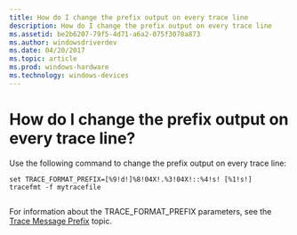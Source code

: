 ```yaml
---
title: How do I change the prefix output on every trace line
description: How do I change the prefix output on every trace line
ms.assetid: be2b6207-79f5-4d71-a6a2-075f3078a873
ms.author: windowsdriverdev
ms.date: 04/20/2017
ms.topic: article
ms.prod: windows-hardware
ms.technology: windows-devices
---
```


# How do I change the prefix output on every trace line?


Use the following command to change the prefix output on every trace line:

```
set TRACE_FORMAT_PREFIX=[%9!d!]%8!04X!.%3!04X!::%4!s! [%1!s!] 
tracefmt -f mytracefile 
 
```

For information about the TRACE\_FORMAT\_PREFIX parameters, see the [Trace Message Prefix](trace-message-prefix.md) topic.

 

 






